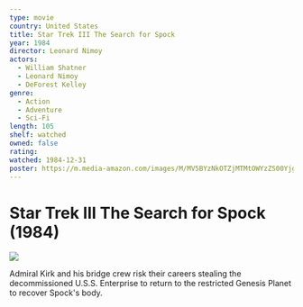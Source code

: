 ```yaml
---
type: movie
country: United States
title: Star Trek III The Search for Spock
year: 1984
director: Leonard Nimoy
actors:
  - William Shatner
  - Leonard Nimoy
  - DeForest Kelley
genre:
  - Action
  - Adventure
  - Sci-Fi
length: 105
shelf: watched
owned: false
rating:
watched: 1984-12-31
poster: https://m.media-amazon.com/images/M/MV5BYzNkOTZjMTMtOWYzZS00Yjg2LTgyMzQtMmNjODdkYzM0ZjhmXkEyXkFqcGc@._V1_SX300.jpg
---
```


# Star Trek III The Search for Spock (1984)

![](https://m.media-amazon.com/images/M/MV5BYzNkOTZjMTMtOWYzZS00Yjg2LTgyMzQtMmNjODdkYzM0ZjhmXkEyXkFqcGc@._V1_SX300.jpg)

Admiral Kirk and his bridge crew risk their careers stealing the decommissioned U.S.S. Enterprise to return to the restricted Genesis Planet to recover Spock's body.